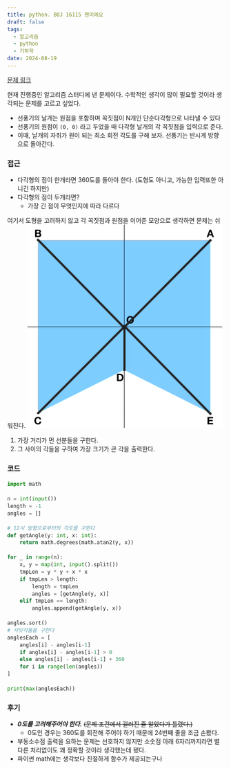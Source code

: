 ```yaml
---
title: python. BOJ 16115 팬이에요
draft: false
tags:
  - 알고리즘
  - python
  - 기하학
date: 2024-08-19
---
```

[문제 링크](https://www.acmicpc.net/problem/16115)

현재 진행중인 알고리즘 스터디에 낸 문제이다.
수학적인 생각이 많이 필요할 것이라 생각되는 문제를 고르고 싶었다.

- 선풍기의 날개는 원점을 포함하며 꼭짓점이 N개인 단순다각형으로 나타낼 수 있다
- 선풍기의 원점이 `(0, 0)` 라고 두었을 때 다각형 날개의 각 꼭짓점을 입력으로 준다.
- 이때, 날개의 자취가 원이 되는 최소 회전 각도를 구해 보자. 선풍기는 반시계 방향으로 돌아간다.

### 접근
- 다각형의 점이 한개라면 360도를 돌아야 한다. (도형도 아니고, 가능한 입력또한 아니긴 하지만)
- 다각형의 점이 두개라면?
  - 가장 긴 점이 무엇인지에 따라 다르다
  
여기서 도형을 고려하지 않고 각 꼭짓점과 원점을 이어준 모양으로 생각하면 문제는 쉬워진다.
![](1.png)

1. 가장 거리가 먼 선분들을 구한다.
2. 그 사이의 각들을 구하여 가장 크기가 큰 각을 출력한다.

### 코드

```python
import math

n = int(input())
length = -1
angles = []

# 12시 방향으로부터의 각도를 구한다
def getAngle(y: int, x: int):
    return math.degrees(math.atan2(y, x))

for _ in range(n):
    x, y = map(int, input().split())
    tmpLen = y * y + x * x
    if tmpLen > length:
        length = tmpLen
        angles = [getAngle(y, x)]
    elif tmpLen == length:
        angles.append(getAngle(y, x))

angles.sort()
# 사잇각들을 구한다
anglesEach = [
    angles[i] - angles[i-1] 
    if angles[i] - angles[i-1] > 0 
    else angles[i] - angles[i-1] + 360
    for i in range(len(angles))
]

print(max(anglesEach))
```

### 후기
- ***0도를 고려해주어야 한다.*** ~~(문제 조건에서 걸러진 줄 알았다가 틀렸다.)~~
  - 0도인 경우는 360도를 회전해 주어야 하기 때문에 24번째 줄을 조금 손봤다.
- 부동소수점 출력을 요하는 문제는 선호하지 않지만 소숫점 아래 6자리까지라면 별다른 처리없이도 꽤 정확할 것이라 생각했는데 됐다.
- 파이썬 math에는 생각보다 친절하게 함수가 제공되는구나